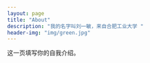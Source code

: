 ```yaml
---
layout: page
title: "About"
description: "我的名字叫刘一敏，来自合肥工业大学 " 
header-img: "img/green.jpg"
---
```


这一页填写你的自我介绍。






